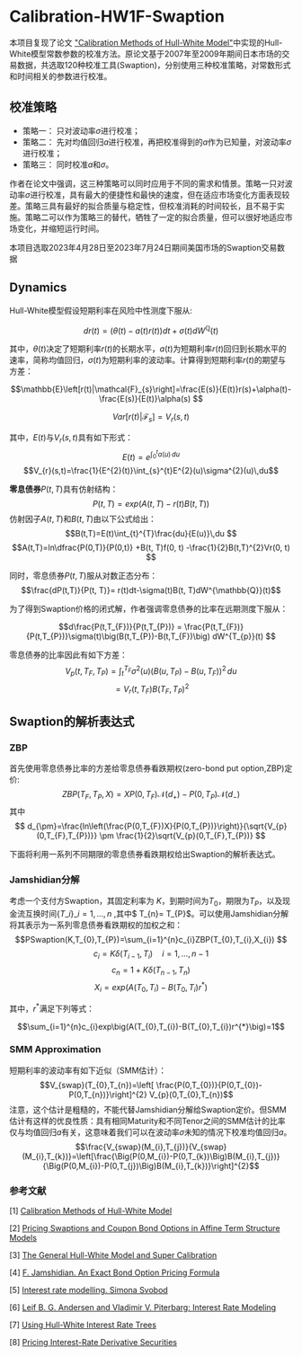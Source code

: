 # Calibration-HW1F-Swaption

本项目复现了论文 ["Calibration Methods of Hull-White Model"](https://papers.ssrn.com/sol3/papers.cfm?abstract_id=1514192)中实现的Hull-White模型常数参数的校准方法。原论文基于2007年至2009年期间日本市场的交易数据，共选取120种校准工具(Swaption)，分别使用三种校准策略，对常数形式和时间相关的参数进行校准。


## 校准策略

* 策略一： 只对波动率$\sigma$进行校准；
* 策略二： 先对均值回归$a$进行校准，再把校准得到的$a$作为已知量，对波动率$\sigma$进行校准；
* 策略三： 同时校准$a$和$\sigma$。

作者在论文中强调，这三种策略可以同时应用于不同的需求和情景。策略一只对波动率$\sigma$进行校准，具有最大的便捷性和最快的速度，但在适应市场变化方面表现较差。策略三具有最好的拟合质量与稳定性，但校准消耗的时间较长，且不易于实施。策略二可以作为策略三的替代，牺牲了一定的拟合质量，但可以很好地适应市场变化，并缩短运行时间。

本项目选取2023年4月28日至2023年7月24日期间美国市场的Swaption交易数据

## Dynamics
Hull-White模型假设短期利率在风险中性测度下服从:    

$$ dr(t)=\left(\theta(t)-a(t)r(t)\right)dt+\sigma(t)dW^{\mathbb{Q}}(t)$$

	
其中，$\theta(t)$决定了短期利率$r(t)$的长期水平，$a(t)$为短期利率$r(t)$回归到长期水平的速率，简称均值回归，$\sigma(t)$为短期利率的波动率。计算得到短期利率$r(t)$的期望与方差：

$$\mathbb{E}\left[r(t)|\mathcal{F}_{s}\right]=\frac{E(s)}{E(t)}r(s)+\alpha(t)-\frac{E(s)}{E(t)}\alpha(s) $$

$$Var\left[r(t)|\mathcal{F}_{s}\right]=V_{r}(s,t)$$



其中，$E(t)$与$V_{r}(s,t)$具有如下形式：
$$E(t)=e^{\int_{0}^{t}a(u)\,du}  $$
$$V_{r}(s,t)=\frac{1}{E^{2}(t)}\int_{s}^{t}E^{2}(u)\sigma^{2}(u)\,du$$

**零息债券**$P(t,T)$具有仿射结构：
$$P(t,T)=exp\Big(A(t,T)-r(t)B(t,T)\Big)$$
仿射因子$A(t,T)$和$B(t,T)$由以下公式给出：
$$B(t,T)=E(t)\int_{t}^{T}\frac{du}{E(u)}\,du  $$
$$A(t,T)=ln\dfrac{P(0,T)}{P(0,t)} +B(t, T)f(0, t) -\frac{1}{2}B(t,T)^{2}Vr(0, t)  $$

同时，零息债券$P(t,T)$服从对数正态分布：
$$\frac{dP(t,T)}{P(t, T)}= r(t)dt-\sigma(t)B(t, T)dW^{\mathbb{Q}}(t)$$
	
为了得到Swaption价格的闭式解，作者强调零息债券的比率在远期测度下服从：
	
$$d\frac{P(t,T_{F})}{P(t,T_{P})} = \frac{P(t,T_{F})}{P(t,T_{P})}\sigma(t)\big(B(t,T_{P})-B(t,T_{F})\big) dW^{T_{p}}(t)  $$

	
零息债券的比率因此有如下方差：
$$V_{p}(t,T_{F},T_{P})= \int_{t}^{T_{F}}\sigma^{2}(u)\big(B(u,T_{P})-B(u,T_{F})\big)^{2}\,du $$
$$=V_{r}(t,T_{F})B(T_{F},T_{P})^{2}$$
	
## Swaption的解析表达式
### ZBP
首先使用零息债券比率的方差给零息债券看跌期权(zero-bond put option,ZBP)定价:
$$ZBP(T_{F},T_{P},X)=XP(0,T_{F})\mathcal{N}(d_{+})-P(0,T_{P})\mathcal{N}(d_{-})  $$
其中
$$ d_{\pm}=\frac{ln\left(\frac{P(0,T_{F})X}{P(0,T_{P})}\right)}{\sqrt{V_{p}(0,T_{F},T_{P})}} \pm \frac{1}{2}\sqrt{V_{p}(0,T_{F},T_{P})} $$

下面将利用一系列不同期限的零息债券看跌期权给出Swaption的解析表达式。

### Jamshidian分解
考虑一个支付方Swaption，其固定利率为 $K$，到期时间为$T_{0}$，期限为$T_{P}$，以及现金流互换时间$\{T\_{i}\}\_{i=1,\ldots,n}$ ,其中$ T_{n}= T_{P}$。可以使用Jamshidian分解将其表示为一系列零息债券看跌期权的加权之和：
$$PSwaption(K,T_{0},T_{P})=\sum_{i=1}^{n}c_{i}ZBP(T_{0},T_{i},X_{i})  $$
$$c_{i}=K\delta(T_{i-1},T_{i})\quad i=1,\ldots,n-1 $$
$$c_{n}=1+K\delta(T_{n-1},T_{n})  $$
$$X_{i}=exp\big(A(T_{0},T_{i})-B(T_{0},T_{i})r^{*}\big)$$

其中，$r^{*}$满足下列等式：

$$\sum_{i=1}^{n}c_{i}exp\big(A(T_{0},T_{i})-B(T_{0},T_{i})r^{*}\big)=1$$


### SMM Approximation
短期利率的波动率有如下近似（SMM估计）：
$$V_{swap}(T_{0},T_{n})=\left[ \frac{P(0,T_{0})}{P(0,T_{0})-P(0,T_{n})}\right]^{2} V_{p}(0,T_{0},T_{n})$$
注意，这个估计是粗糙的，不能代替Jamshidian分解给Swaption定价。但SMM估计有这样的优良性质：具有相同Maturity和不同Tenor之间的SMM估计的比率仅与均值回归$a$有关，这意味着我们可以在波动率$\sigma$未知的情况下校准均值回归$a$。
$$\frac{V_{swap}(M_{i},T_{j})}{V_{swap}(M_{i},T_{k})}=\left[\frac{\Big(P(0,M_{i})-P(0,T_{k})\Big)B(M_{i},T_{j})}{\Big(P(0,M_{i})-P(0,T_{j})\Big)B(M_{i},T_{k})}\right]^{2}$$





### 参考文献
[1] [Calibration Methods of Hull-White Model](https://papers.ssrn.com/sol3/papers.cfm?abstract_id=1514192)

[2] [Pricing Swaptions and Coupon Bond Options in Affine Term Structure Models](https://papers.ssrn.com/sol3/papers.cfm?abstract_id=630402)

[3] [The General Hull-White Model and Super Calibration](https://papers.ssrn.com/sol3/papers.cfm?abstract_id=1295228)

[4] [F. Jamshidian. An Exact Bond Option Pricing Formula](https://www.jstor.org/stable/2328284)

[5] [Interest rate modelling. Simona Svobod](https://link.springer.com/book/10.1057/9781403946027)

[6] [Leif B. G. Andersen and Vladimir V. Piterbarg: Interest Rate Modeling](https://link.springer.com/article/10.1007/s11408-011-0157-y)

[7] [Using Hull-White Interest Rate Trees](https://www.researchgate.net/publication/228178882_Using_Hull-White_Interest_Rate_Trees)

[8] [Pricing Interest-Rate Derivative Securities](https://www.researchgate.net/publication/5217241_Pricing_Interest-Rate-Derivative_Securities)
